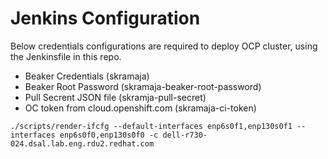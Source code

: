 Jenkins Configuration
=====================

Below credentials configurations are required to deploy OCP cluster, using the Jenkinsfile in this repo.

* Beaker Credentials (skramaja)
* Beaker Root Password (skramaja-beaker-root-password)
* Pull Secrent JSON file (skramja-pull-secret)
* OC token from cloud.openshift.com (skramaja-ci-token)



```
./scripts/render-ifcfg --default-interfaces enp6s0f1,enp130s0f1 --interfaces enp6s0f0,enp130s0f0 -c dell-r730-024.dsal.lab.eng.rdu2.redhat.com
```
